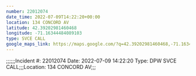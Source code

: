 ```yaml
---
number: 22012074
date_time: 2022-07-09T14:22:20+00:00
location: 134 CONCORD AV
latitude: 42.39202981460468
longitude: -71.16344484089103
type: SVCE CALL
google_maps_link: https://maps.google.com/?q=42.39202981460468,-71.16344484089103
---
```


;;;;;;Incident #: 22012074  Date: 2022-07-09 14:22:20   Type: DPW SVCE CALL;;;Location: 134 CONCORD AV;;;

